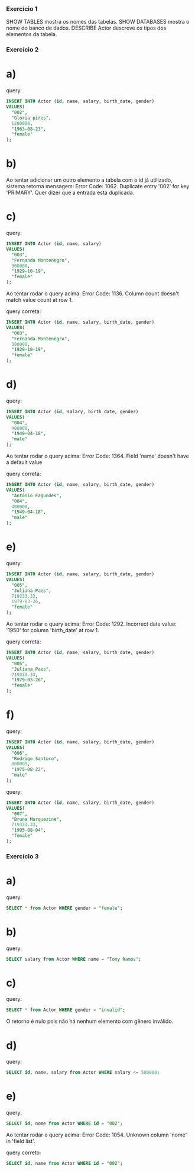 ### Exercício 1 ###
SHOW TABLES mostra os nomes das tabelas.
SHOW DATABASES mostra o nome do banco de dados.
DESCRIBE Actor descreve os tipos dos elementos da tabela.

### Exercício 2 ###

# a)

query:
```sql 
INSERT INTO Actor (id, name, salary, birth_date, gender)
VALUES(
  "002", 
  "Glória pires",
  1200000,
  "1963-08-23", 
  "female"
);
```

# b)

Ao tentar adicionar um outro elemento a tabela com o id já utilizado, sistema retorna mensagem:
Error Code: 1062. Duplicate entry '002' for key 'PRIMARY'. Quer dizer que a entrada está duplicada.

# c)

query:
```sql 
INSERT INTO Actor (id, name, salary)
VALUES(
  "003", 
  "Fernanda Montenegro",
  300000,
  "1929-10-19", 
  "female"
);
```

Ao tentar rodar o query acima: Error Code: 1136. Column count doesn't match value count at row 1.

query correta:
```sql 
INSERT INTO Actor (id, name, salary, birth_date, gender)
VALUES(
  "003", 
  "Fernanda Montenegro",
  300000,
  "1929-10-19", 
  "female"
);
```

# d)

query:
```sql 
INSERT INTO Actor (id, salary, birth_date, gender)
VALUES(
  "004",
  400000,
  "1949-04-18", 
  "male"
);
```

Ao tentar rodar o query acima: Error Code: 1364. Field 'name' doesn't have a default value

query correta:
```sql 
INSERT INTO Actor (id, name, salary, birth_date, gender)
VALUES(
  "Antônio Fagundes",
  "004",
  400000,
  "1949-04-18", 
  "male"
);
```

# e)

query:
```sql 
INSERT INTO Actor (id, name, salary, birth_date, gender)
VALUES(
  "005", 
  "Juliana Paes",
  719333.33,
  1979-03-26, 
  "female"
);
```

Ao tentar rodar o query acima: Error Code: 1292. Incorrect date value: '1950' for column 'birth_date' at row 1.

query correta:
```sql 
INSERT INTO Actor (id, name, salary, birth_date, gender)
VALUES(
  "005", 
  "Juliana Paes",
  719333.33,
  "1979-03-26", 
  "female"
);
```
# f)

query:
```sql
INSERT INTO Actor (id, name, salary, birth_date, gender)
VALUES(
  "006",
  "Rodrigo Santoro",
  800000,
  "1975-08-22", 
  "male"
);
```

query:
```sql
INSERT INTO Actor (id, name, salary, birth_date, gender)
VALUES(
  "007", 
  "Bruna Marquezine",
  719333.33,
  "1995-08-04", 
  "female"
);
```

### Exercício 3 ###

# a) 

query:
```sql
SELECT * from Actor WHERE gender = "female";
```

# b) 

query:
```sql
SELECT salary from Actor WHERE name = "Tony Ramos";
```

# c) 

query:
```sql
SELECT * from Actor WHERE gender = "invalid";
```

O retorno é nulo pois não há nenhum elemento com gênero inválido.

# d) 

query:
```sql
SELECT id, name, salary from Actor WHERE salary <= 500000;
```

# e) 

query:
```sql
SELECT id, nome from Actor WHERE id = "002";
```
Ao tentar rodar o query acima: Error Code: 1054. Unknown column 'nome' in 'field list'.

query correto:
```sql
SELECT id, name from Actor WHERE id = "002";
```







